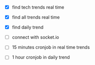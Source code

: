 


- [x] find tech trends real time
- [x] find all trends real time
- [x] find daily trend

- [ ] connect with socket.io
- [ ] 15 minutes cronjob in real time trends
- [ ] 1 hour cronjob in daily trend